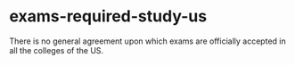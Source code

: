 # exams-required-study-us
There is no general agreement upon which exams are officially accepted in all the colleges of the US.
